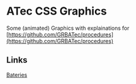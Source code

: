 # ATec CSS Graphics

Some (animated) Graphics with explainations for [https://github.com/GRBATec/procedures](https://github.com/GRBATec/procedures)

## Links

[Bateries](https://barsch2006.github.io/atec-css-graphics/bateries/)
